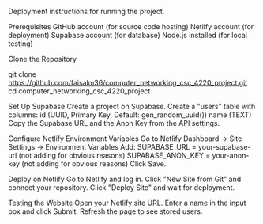 Deployment instructions for running the project.

Prerequisites
GitHub account (for source code hosting)
Netlify account (for deployment)
Supabase account (for database)
Node.js installed (for local testing)


Clone the Repository


git clone https://github.com/faisalm36/computer_networking_csc_4220_project.git
cd computer_networking_csc_4220_project

Set Up Supabase
Create a project on Supabase.
Create a "users" table with columns:
      id (UUID, Primary Key, Default: gen_random_uuid())
      name (TEXT)
Copy the Supabase URL and the Anon Key from the API settings.


Configure Netlify Environment Variables
Go to Netlify Dashboard → Site Settings → Environment Variables
Add:
SUPABASE_URL = your-supabase-url (not adding for obvious reasons)
SUPABASE_ANON_KEY = your-anon-key (not adding for obvious reasons)
Click Save.

Deploy on Netlify
Go to Netlify and log in.
Click "New Site from Git" and connect your repository.
Click "Deploy Site" and wait for deployment.

Testing the Website
Open your Netlify site URL.
Enter a name in the input box and click Submit.
Refresh the page to see stored users.
